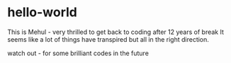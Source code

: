 # hello-world
This is Mehul - very thrilled to get back to coding after 12 years of break
It seems like a lot of things have transpired but all in the right direction.

watch out - for some brilliant codes in the future
